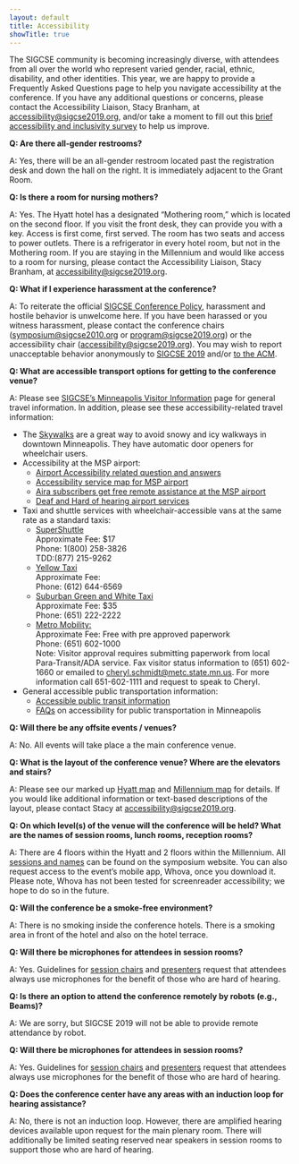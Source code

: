 ```yaml
---
layout: default
title: Accessibility 
showTitle: true
---
```

The SIGCSE community is becoming increasingly diverse, with attendees from all over the world who represent varied gender, racial, ethnic, disability, and other identities. This year, we are happy to provide a Frequently Asked Questions page to help you navigate accessibility at the conference. If you have any additional questions or concerns, please contact the Accessibility Liaison, Stacy Branham, at [accessibility@sigcse2019.org](mailto:accessibility@sigcse2019.org), and/or take a moment to fill out this [brief accessibility and inclusivity survey](https://goo.gl/forms/EyvKHLdYgL1WaySA2) to help us improve.  

**Q: Are there all-gender restrooms?**

A: Yes, there will be an all-gender restroom located past the registration desk and down the hall on the right. It is immediately adjacent to the Grant Room.

**Q: Is there a room for nursing mothers?**

A: Yes. The Hyatt hotel has a designated “Mothering room,” which is located on the second floor. If you visit the front desk, they can provide you with a key. Access is first come, first served. The room has two seats and access to power outlets. There is a refrigerator in every hotel room, but not in the Mothering room. If you are staying in the Millennium and would like access to a room for nursing, please contact the Accessibility Liaison, Stacy Branham, at [accessibility@sigcse2019.org](mailto:accessibility@sigcse2019.org).

**Q: What if I experience harassment at the conference?**

A: To reiterate the official [SIGCSE Conference Policy](http://sigcse2019.sigcse.org/policies.html), harassment and hostile behavior is unwelcome here. If you have been harassed or you witness harassment, please contact the conference chairs ([symposium@sigcse2010.org](symposium@sigcse2019.org) or [program@sigcse2019.org](mailto:program@sigcse2019.org)) or the accessibility chair ([accessibility@sigcse2019.org](mailto:accessibility@sigcse2019.org)). You may wish to report unacceptable behavior anonymously to [SIGCSE 2019](https://www.acm.org/about-acm/reporting-unacceptable-behavior) and/or [to the ACM](https://www.acm.org/about-acm/reporting-unacceptable-behavior).

**Q: What are accessible transport options for getting to the conference venue?**

A: Please see [SIGCSE’s Minneapolis Visitor Information](https://sigcse2019.sigcse.org/attendees/visitor-info.html) page for general travel information. In addition, please see these accessibility-related travel information:

  * The [Skywalks](https://www.minneapolis.org/map-transportation/minneapolis-skyway-guide/) are a great way to avoid snowy and icy walkways in downtown Minneapolis. They have automatic door openers for wheelchair users. 
  * Accessibility at the MSP airport: 
     * [Airport Accessibility related question and answers](http://www.mspairport.com/airport/accessibility/accessibility-faqs)
     * [Accessibility service map for MSP airport](http://www.mspairport.com/airport/accessibility)
     * [Aira subscribers get free remote assistance at the MSP airport](http://www.mspairport.com/airport/accessibility/blind-or-low-vision)
     * [Deaf and Hard of hearing airport services ](http://www.mspairport.com/airport/accessibility/deaf-and-hard-hearing)
  * Taxi and shuttle services with wheelchair-accessible vans at the same rate as a standard taxis:
     * [SuperShuttle](https://www.supershuttle.com/locations/minneapolis-stpaul-msp/)<br>
       Approximate Fee: $17<br>
       Phone: 1(800) 258-3826<br>
       TDD:(877) 215-9262<br>
     * [Yellow Taxi](http://www.yellowtaxicabmn.com/)<br>
       Approximate Fee: <br>
       Phone: (612) 644-6569<br>
     * [Suburban Green and White Taxi](http://www.suburbantaxi.com/)<br>
       Approximate Fee: $35<br>
       Phone: (651) 222-2222<br>
     * [Metro Mobility: ](https://metrocouncil.org/Transportation/Services/Metro-Mobility-Home/Eligibility-Certifications.aspx)<br>
       Approximate Fee: Free with pre approved paperwork<br>
       Phone: (651) 602-1000<br>
       Note: Visitor approval requires submitting paperwork from local Para-Transit/ADA service. Fax visitor status information to (651) 602-1660 or emailed to cheryl.schmidt@metc.state.mn.us. For more information call 651-602-1111 and request to speak to Cheryl.
  * General accessible public transportation information: 
     * [Accessible public transit information](https://www.metrotransit.org/accessibility)
     * [FAQs](https://www.disability.state.mn.us/information-and-assistance/transportation-faq/) on accessibility for public transportation in Minneapolis

**Q: Will there be any offsite events / venues?**

A: No. All events will take place a the main conference venue.

**Q: What is the layout of the conference venue? Where are the elevators and stairs?**

A: Please see our marked up [Hyatt map](https://drive.google.com/file/d/1u0wcPp_hZksGcVX5SO-jVY9s6U6ewWC7/view?usp=sharing) and [Millennium map](https://drive.google.com/file/d/1OD_g_MZgFUpZBMcAETm40vUno1xJeOpj/view?usp=sharing) for details. If you would like additional information or text-based descriptions of the layout, please contact Stacy at [accessibility@sigcse2019.org](mailto:accessibility@sigcse2019.org).

**Q: On which level(s) of the venue will the conference will be held? What are the names of session rooms, lunch rooms, reception rooms?**

A: There are 4 floors within the Hyatt and 2 floors within the Millennium.  All [sessions and names](https://whova.com/embedded/event/sigcs_201902/) can be found on the symposium website.  You can also request access to the event’s mobile app, Whova, once you download it. Please note, Whova has not been tested for screenreader accessibility; we hope to do so in the future. 

**Q: Will the conference be a smoke-free environment?**

A: There is no smoking inside the conference hotels. There is a smoking area in front of the hotel and also on the hotel terrace.

**Q: Will there be microphones for attendees in session rooms?**

A: Yes. Guidelines for [session chairs](https://sigcse2019.sigcse.org/attendees/session-chair.html) and [presenters](https://sigcse2019.sigcse.org/attendees/presenter.html) request that attendees always use microphones for the benefit of those who are hard of hearing.

**Q: Is there an option to attend the conference remotely by robots (e.g., Beams)?**

A: We are sorry, but SIGCSE 2019 will not be able to provide remote attendance by robot.

**Q: Will there be microphones for attendees in session rooms?**
 
A: Yes. Guidelines for [session chairs](https://sigcse2019.sigcse.org/attendees/session-chair.html) and [presenters](https://sigcse2019.sigcse.org/attendees/presenter.html)  request that attendees always use microphones for the benefit of those who are hard of hearing.

**Q: Does the conference center have any areas with an induction loop for hearing assistance?**

A: No, there is not an induction loop. However, there are amplified hearing devices available upon request for the main plenary room. There will additionally be limited seating reserved near speakers in session rooms to support those who are hard of hearing.
